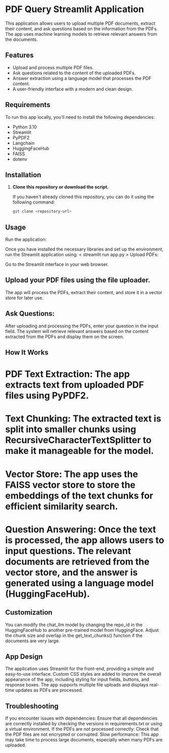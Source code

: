 # PDF Query Streamlit Application

This application allows users to upload multiple PDF documents, extract their content, and ask questions based on the information from the PDFs. The app uses machine learning models to retrieve relevant answers from the documents.

## Features
- Upload and process multiple PDF files.
- Ask questions related to the content of the uploaded PDFs.
- Answer extraction using a language model that processes the PDF content.
- A user-friendly interface with a modern and clean design.

## Requirements

To run this app locally, you'll need to install the following dependencies:

- Python 3.10
- Streamlit
- PyPDF2
- Langchain
- HuggingFaceHub
- FAISS
- dotenv

## Installation

1. **Clone this repository or download the script.**
   
   If you haven't already cloned this repository, you can do it using the following command:

   ```bash
   git clone <repository-url>


## Usage
Run the application:

Once you have installed the necessary libraries and set up the environment, run the Streamlit application using:
< streamlit run app.py >
Upload PDFs:

Go to the Streamlit interface in your web browser.
## Upload your PDF files using the file uploader.
The app will process the PDFs, extract their content, and store it in a vector store for later use.
## Ask Questions:

After uploading and processing the PDFs, enter your question in the input field.
The system will retrieve relevant answers based on the content extracted from the PDFs and display them on the screen.
## How It Works
# PDF Text Extraction: The app extracts text from uploaded PDF files using PyPDF2.
# Text Chunking: The extracted text is split into smaller chunks using RecursiveCharacterTextSplitter to make it manageable for the model.
# Vector Store: The app uses the FAISS vector store to store the embeddings of the text chunks for efficient similarity search.
# Question Answering: Once the text is processed, the app allows users to input questions. The relevant documents are retrieved from the vector store, and the answer is generated using a language model (HuggingFaceHub).
## Customization
You can modify the chat_llm model by changing the repo_id in the HuggingFaceHub to another pre-trained model from HuggingFace.
Adjust the chunk size and overlap in the get_text_chunks() function if the documents are very large.
## App Design
The application uses Streamlit for the front-end, providing a simple and easy-to-use interface.
Custom CSS styles are added to improve the overall appearance of the app, including styling for input fields, buttons, and response boxes.
The app supports multiple file uploads and displays real-time updates as PDFs are processed.
## Troubleshooting
If you encounter issues with dependencies: Ensure that all dependencies are correctly installed by checking the versions in requirements.txt or using a virtual environment.
If the PDFs are not processed correctly: Check that the PDF files are not encrypted or corrupted.
Slow performance: This app may take time to process large documents, especially when many PDFs are uploaded.
